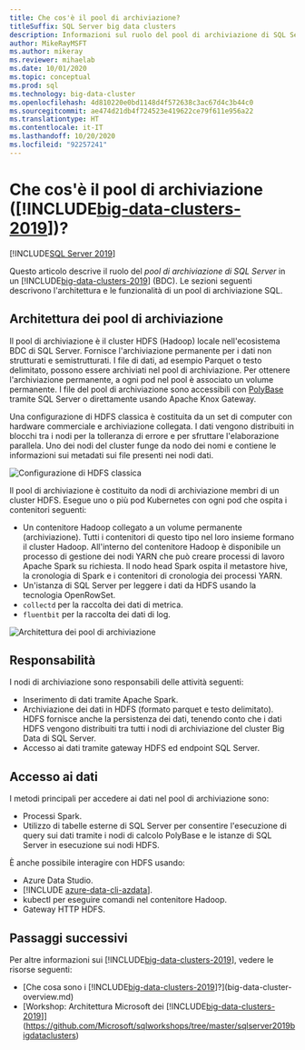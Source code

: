 ```yaml
---
title: Che cos'è il pool di archiviazione?
titleSuffix: SQL Server big data clusters
description: Informazioni sul ruolo del pool di archiviazione di SQL Server in un cluster Big Data di SQL Server 2019 e sull'architettura e le funzionalità di un pool di archiviazione SQL.
author: MikeRayMSFT
ms.author: mikeray
ms.reviewer: mihaelab
ms.date: 10/01/2020
ms.topic: conceptual
ms.prod: sql
ms.technology: big-data-cluster
ms.openlocfilehash: 4d810220e0bd1148d4f572638c3ac67d4c3b44c0
ms.sourcegitcommit: ae474d21db4f724523e419622ce79f611e956a22
ms.translationtype: HT
ms.contentlocale: it-IT
ms.lasthandoff: 10/20/2020
ms.locfileid: "92257241"
---
```

# <a name="what-is-the-storage-pool-big-data-clusters-2019"></a>Che cos'è il pool di archiviazione ([!INCLUDE[big-data-clusters-2019](../includes/ssbigdataclusters-ss-nover.md)])?

[!INCLUDE[SQL Server 2019](../includes/applies-to-version/sqlserver2019.md)]

Questo articolo descrive il ruolo del *pool di archiviazione di SQL Server* in un [!INCLUDE[big-data-clusters-2019](../includes/ssbigdataclusters-ver15.md)] (BDC). Le sezioni seguenti descrivono l'architettura e le funzionalità di un pool di archiviazione SQL.

## <a name="storage-pool-architecture"></a>Architettura dei pool di archiviazione

Il pool di archiviazione è il cluster HDFS (Hadoop) locale nell'ecosistema BDC di SQL Server. Fornisce l'archiviazione permanente per i dati non strutturati e semistrutturati. I file di dati, ad esempio Parquet o testo delimitato, possono essere archiviati nel pool di archiviazione. Per ottenere l'archiviazione permanente, a ogni pod nel pool è associato un volume permanente. I file del pool di archiviazione sono accessibili con [PolyBase](../relational-databases/polybase/polybase-guide.md) tramite SQL Server o direttamente usando Apache Knox Gateway.

Una configurazione di HDFS classica è costituita da un set di computer con hardware commerciale e archiviazione collegata. I dati vengono distribuiti in blocchi tra i nodi per la tolleranza di errore e per sfruttare l'elaborazione parallela. Uno dei nodi del cluster funge da nodo dei nomi e contiene le informazioni sui metadati sui file presenti nei nodi dati.

![Configurazione di HDFS classica](media/concept-storage-pool/classic-hdfs-setup.png)

Il pool di archiviazione è costituito da nodi di archiviazione membri di un cluster HDFS. Esegue uno o più pod Kubernetes con ogni pod che ospita i contenitori seguenti:

- Un contenitore Hadoop collegato a un volume permanente (archiviazione). Tutti i contenitori di questo tipo nel loro insieme formano il cluster Hadoop. All'interno del contenitore Hadoop è disponibile un processo di gestione dei nodi YARN che può creare processi di lavoro Apache Spark su richiesta. Il nodo head Spark ospita il metastore hive, la cronologia di Spark e i contenitori di cronologia dei processi YARN.
- Un'istanza di SQL Server per leggere i dati da HDFS usando la tecnologia OpenRowSet.
- `collectd` per la raccolta dei dati di metrica.
- `fluentbit` per la raccolta dei dati di log.

![Architettura dei pool di archiviazione](media/concept-storage-pool/scale-big-data-on-demand.png)

## <a name="responsibilities"></a>Responsabilità

I nodi di archiviazione sono responsabili delle attività seguenti:

- Inserimento di dati tramite Apache Spark.
- Archiviazione dei dati in HDFS (formato parquet e testo delimitato). HDFS fornisce anche la persistenza dei dati, tenendo conto che i dati HDFS vengono distribuiti tra tutti i nodi di archiviazione del cluster Big Data di SQL Server.
- Accesso ai dati tramite gateway HDFS ed endpoint SQL Server.

## <a name="accessing-data"></a>Accesso ai dati

I metodi principali per accedere ai dati nel pool di archiviazione sono:

- Processi Spark.
- Utilizzo di tabelle esterne di SQL Server per consentire l'esecuzione di query sui dati tramite i nodi di calcolo PolyBase e le istanze di SQL Server in esecuzione sui nodi HDFS.

È anche possibile interagire con HDFS usando:

- Azure Data Studio.
- [!INCLUDE [azure-data-cli-azdata](../includes/azure-data-cli-azdata.md)].
- kubectl per eseguire comandi nel contenitore Hadoop.
- Gateway HTTP HDFS.

## <a name="next-steps"></a>Passaggi successivi

Per altre informazioni sui [!INCLUDE[big-data-clusters-2019](../includes/ssbigdataclusters-ss-nover.md)], vedere le risorse seguenti:

- [Che cosa sono i [!INCLUDE[big-data-clusters-2019](../includes/ssbigdataclusters-ver15.md)]?](big-data-cluster-overview.md)
- [Workshop: Architettura Microsoft dei [!INCLUDE[big-data-clusters-2019](../includes/ssbigdataclusters-ss-nover.md)]](https://github.com/Microsoft/sqlworkshops/tree/master/sqlserver2019bigdataclusters)
